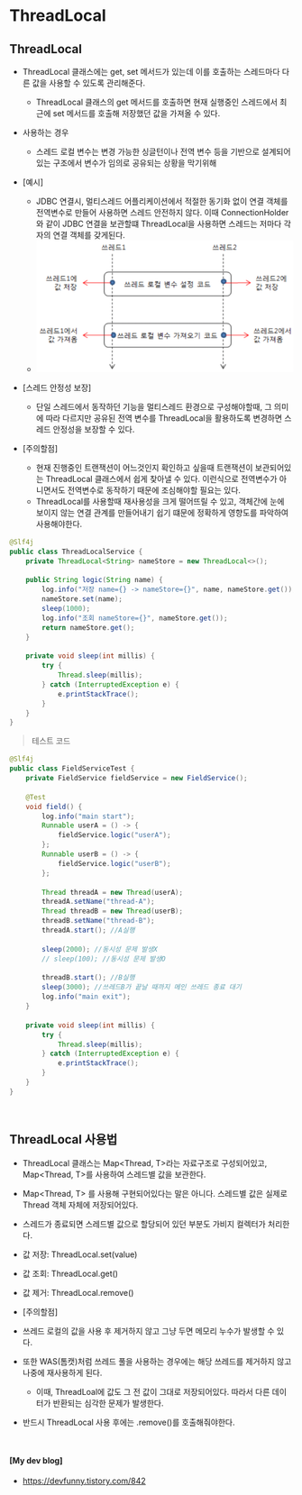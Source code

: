 # ThreadLocal

## ThreadLocal

- ThreadLocal 클래스에는 get, set 메서드가 있는데 이를 호출하는 스레드마다 다른 값을 사용할 수 있도록 관리해준다.
  - ThreadLocal 클래스의 get 메서드를 호출하면 현재 실행중인 스레드에서 최근에 set 메서드를 호출해 저장했던 값을 가져올 수 있다.
- 사용하는 경우
  - 스레드 로컬 변수는 변경 가능한 싱글턴이나 전역 변수 등을 기반으로 설계되어있는 구조에서 변수가 임의로 공유되는 상황을 막기위해
- [예시]
  -  JDBC 연결시, 멀티스레드 어플리케이션에서 적절한 동기화 없이 연결 객체를 전역변수로 만들어 사용하면 스레드 안전하지 않다.
     이때 ConnectionHolder와 같이 JDBC 연결을 보관할떄 ThreadLocal을 사용하면 스레드는 저마다 각자의 연결 객체를 갖게된다.
  - ![img.png](../image/parallel_005_1.png)

- [스레드 안정성 보장]
  - 단일 스레드에서 동작하던 기능을 멀티스레드 환경으로 구성해야할때, 그 의미에 따라 다르지만 공유된 전역 변수를 ThreadLocal을 활용하도록 변경하면 스레드 안정성을 보장할 수 있다.
- [주의할점]
  - 현재 진행중인 트랜잭션이 어느것인지 확인하고 싶을때 트랜잭션이 보관되어있는 ThreadLocal 클래스에서 쉽게 찾아낼 수 있다.
    이런식으로 전역변수가 아니면서도 전역변수로 동작하기 때문에 조심해야할 필요는 있다. 
  - ThreadLocal를 사용할때 재사용성을 크게 떨어뜨릴 수 있고, 객체간에 눈에 보이지 않는 연결 관계를 만들어내기 쉽기 떄문에
    정확하게 영향도를 파악하여 사용해야한다.

```java
@Slf4j
public class ThreadLocalService {
    private ThreadLocal<String> nameStore = new ThreadLocal<>();

    public String logic(String name) {
        log.info("저장 name={} -> nameStore={}", name, nameStore.get());
        nameStore.set(name);
        sleep(1000);
        log.info("조회 nameStore={}", nameStore.get());
        return nameStore.get();
    }

    private void sleep(int millis) {
        try {
            Thread.sleep(millis);
        } catch (InterruptedException e) {
            e.printStackTrace();
        }
    }
}
```

> 테스트 코드
```java
@Slf4j
public class FieldServiceTest {
	private FieldService fieldService = new FieldService();
    
	@Test
	void field() {
		log.info("main start");
		Runnable userA = () -> {
			fieldService.logic("userA");
		};
		Runnable userB = () -> {
			fieldService.logic("userB");
		};
        
		Thread threadA = new Thread(userA);
		threadA.setName("thread-A");
		Thread threadB = new Thread(userB);
		threadB.setName("thread-B");
		threadA.start(); //A실행
        
		sleep(2000); //동시성 문제 발생X
		// sleep(100); //동시성 문제 발생O
        
		threadB.start(); //B실행
		sleep(3000); //쓰레드B가 끝날 때까지 메인 쓰레드 종료 대기
		log.info("main exit");
	}
    
	private void sleep(int millis) {
		try {
			Thread.sleep(millis);
		} catch (InterruptedException e) {
			e.printStackTrace();
		}
	}
}
```

<br/>

## ThreadLocal 사용법

- ThreadLocal<T> 클래스는 Map<Thread, T>라는 자료구조로 구성되어있고, Map<Thread, T>를 사용하여 스레드별 값을 보관한다.
- Map<Thread, T> 를 사용해 구현되어있다는 말은 아니다. 스레드별 값은 실제로 Thread 객체 자체에 저장되어있다.
- 스레드가 종료되면 스레드별 값으로 할당되어 있던 부분도 가비지 컬렉터가 처리한다.

- 값 저장: ThreadLocal.set(value)
- 값 조회: ThreadLocal.get()
- 값 제거: ThreadLocal.remove()

- [주의할점]
- 쓰레드 로컬의 값을 사용 후 제거하지 않고 그냥 두면 메모리 누수가 발생할 수 있다.
- 또한 WAS(톰캣)처럼 쓰레드 풀을 사용하는 경우에는 해당 쓰레드를 제거하지 않고 나중에 재사용하게 된다.
  - 이때, ThreadLoal에 값도 그 전 값이 그대로 저장되어있다. 따라서 다른 데이터가 반환되는 심각한 문제가 발생한다.
- 반드시 ThreadLocal 사용 후에는 .remove()를 호출해줘야한다.

<br/>

#### [My dev blog]
- https://devfunny.tistory.com/842